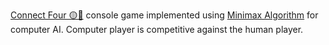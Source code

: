  <a href="https://en.wikipedia.org/wiki/Connect_Four">Connect Four 🟡🔴</a> console game implemented using <a href="https://en.wikipedia.org/wiki/Minimax">Minimax Algorithm</a> for computer AI. Computer player is competitive against the human player.
